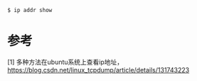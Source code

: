 ```bash
$ ip addr show
```

# 参考

[1] 多种方法在ubuntu系统上查看ip地址， https://blog.csdn.net/linux_tcpdump/article/details/131743223